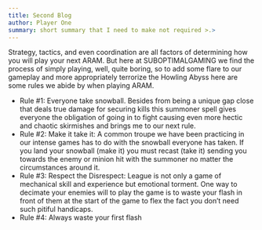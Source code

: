 ```yaml
---
title: Second Blog
author: Player One
summary: s﻿hort summary that I need to make not required >.>
---
```

Strategy, tactics, and even coordination are all factors of determining how you will play your next ARAM. But here at SUBOPTIMALGAMING we find the process of simply playing, well, quite boring, so to add some flare to our gameplay and more appropriately terrorize the Howling Abyss here are some rules we abide by when playing ARAM.

* Rule #1: Everyone take snowball. Besides from being a unique gap close that deals true damage for securing kills this summoner spell gives everyone the obligation of going in to fight causing even more hectic and chaotic skirmishes and brings me to our next rule.
* Rule #2: Make it take it: A common troupe we have been practicing in our intense games has to do with the snowball everyone has taken. If you land your snowball (make it) you must recast (take it) sending you towards the enemy or minion hit with the summoner no matter the circumstances around it.
* Rule #3: Respect the Disrespect: League is not only a game of mechanical skill and experience but emotional torment. One way to decimate your enemies will to play the game is to waste your flash in front of them at the start of the game to flex the fact you don’t need such pitiful handicaps.
* Rule #4: Always waste your first flash